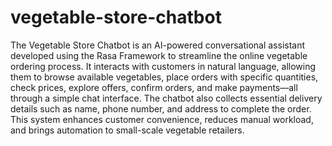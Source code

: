 # vegetable-store-chatbot
The Vegetable Store Chatbot is an AI-powered conversational assistant developed using the Rasa Framework to streamline the online vegetable ordering process. It interacts with customers in natural language, allowing them to browse available vegetables, place orders with specific quantities, check prices, explore offers, confirm orders, and make payments—all through a simple chat interface. The chatbot also collects essential delivery details such as name, phone number, and address to complete the order. This system enhances customer convenience, reduces manual workload, and brings automation to small-scale vegetable retailers.
